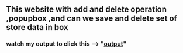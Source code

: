 ## This website with add and delete operation ,popupbox ,and can we save and delete set of store data in box 
### watch my output to click this --> "[output]("https://phenomenalajay.github.io/poem-website/")"
